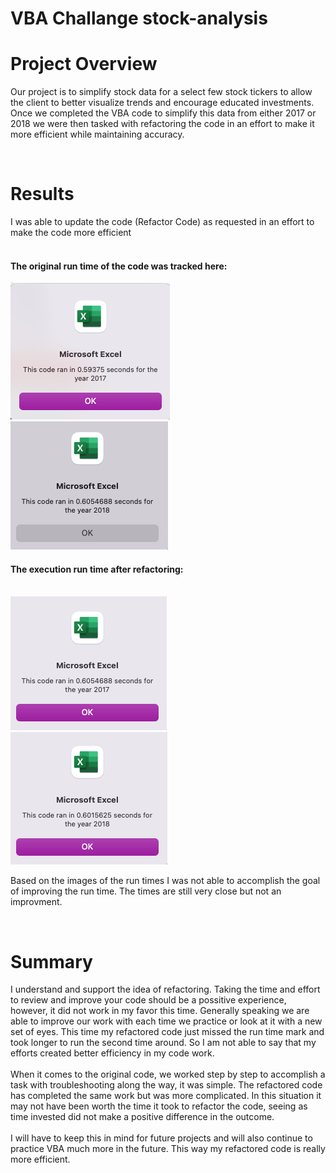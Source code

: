 # VBA Challange stock-analysis
<body>
<h1> Project Overview </h1>

<p>
  Our project is to simplify stock data for a select few stock tickers to allow the client to better visualize trends and encourage educated investments. Once we completed the VBA code to simplify this data from either 2017 or 2018 we were then tasked with refactoring the code in an effort to make it more efficient while maintaining accuracy. 
  </p>
 
  <br> 
  <h1> Results </h1>
  <p>
    I was able to update the code (Refactor Code) as requested in an effort to make the code more efficient 
    <br>
    <br>
  <h4> The original run time of the code was tracked here:</h4>
    <img src= "https://github.com/kellynichols99/stock-analysis/blob/main/Resources/1st%20Run%20with%20Origional%20Code.png">
    <img src= "https://github.com/kellynichols99/stock-analysis/blob/main/Resources/2nd%20Run%20with%20Origional%20Code.png">
    <br>
  <h4> The execution run time after refactoring:</h4>
  <br>
  <img src= "https://github.com/kellynichols99/stock-analysis/blob/main/Resources/2017%20Refactored%20Run%20time.png">
  <img src= "https://github.com/kellynichols99/stock-analysis/blob/main/Resources/2018%20Refactored%20run%20time.png">
  </p>
  Based on the images of the run times I was not able to accomplish the goal of improving the run time. The times are still very close but not an improvment. 
  </p>
  <br>
  <h1>Summary</h1>
  <p>
  I understand and support the idea of refactoring. Taking the time and effort to review and improve your code should be a possitive experience, however, it did not work in my favor this time. Generally speaking we are able to improve our work with each time we practice or look at it with a new set of eyes. This time my refactored code just missed the run time mark and took longer to run the second time around. So I am not able to say that my efforts created better efficiency in my code work.
  <br>
  <br> 
  When it comes to the original code, we worked step by step to accomplish a task with troubleshooting along the way, it was simple. The refactored code has completed the same work but was more complicated. In this situation it may not have been worth the time it took to refactor the code, seeing as time invested did not make a positive difference in the outcome.
  <br>
  <br>I will have to keep this in mind for future projects and will also continue to practice VBA much more in the future. This way my refactored code is really more efficient.
</p> 
</body>
    
  
